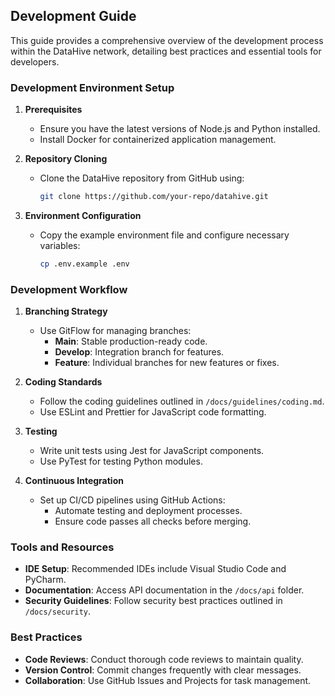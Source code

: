 ## Development Guide

This guide provides a comprehensive overview of the development process within the DataHive network, detailing best practices and essential tools for developers.

### Development Environment Setup

1. **Prerequisites**
   - Ensure you have the latest versions of Node.js and Python installed.
   - Install Docker for containerized application management.

2. **Repository Cloning**
   - Clone the DataHive repository from GitHub using:
     ```bash
     git clone https://github.com/your-repo/datahive.git
     ```

3. **Environment Configuration**
   - Copy the example environment file and configure necessary variables:
     ```bash
     cp .env.example .env
     ```

### Development Workflow

1. **Branching Strategy**
   - Use GitFlow for managing branches:
     - **Main**: Stable production-ready code.
     - **Develop**: Integration branch for features.
     - **Feature**: Individual branches for new features or fixes.

2. **Coding Standards**
   - Follow the coding guidelines outlined in `/docs/guidelines/coding.md`.
   - Use ESLint and Prettier for JavaScript code formatting.

3. **Testing**
   - Write unit tests using Jest for JavaScript components.
   - Use PyTest for testing Python modules.

4. **Continuous Integration**
   - Set up CI/CD pipelines using GitHub Actions:
     - Automate testing and deployment processes.
     - Ensure code passes all checks before merging.

### Tools and Resources

- **IDE Setup**: Recommended IDEs include Visual Studio Code and PyCharm.
- **Documentation**: Access API documentation in the `/docs/api` folder.
- **Security Guidelines**: Follow security best practices outlined in `/docs/security`.

### Best Practices

- **Code Reviews**: Conduct thorough code reviews to maintain quality.
- **Version Control**: Commit changes frequently with clear messages.
- **Collaboration**: Use GitHub Issues and Projects for task management.

